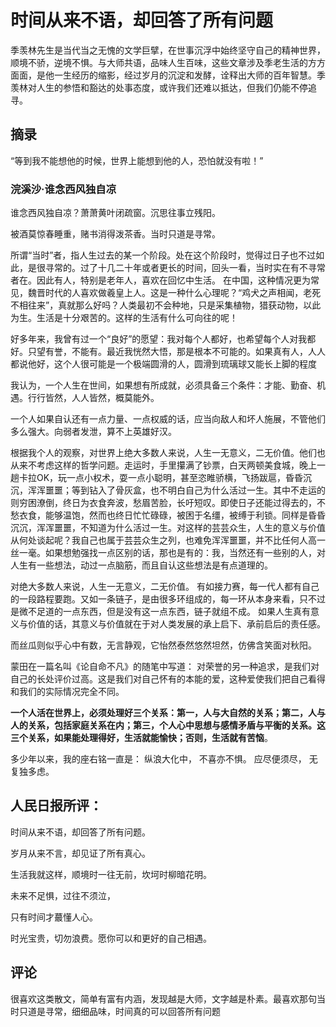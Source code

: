 # 时间从来不语，却回答了所有问题

季羡林先生是当代当之无愧的文学巨擘，在世事沉浮中始终坚守自己的精神世界，顺境不骄，逆境不惧。与大师共语，品味人生百味，这些文章涉及季老生活的方方面面，是他一生经历的缩影，经过岁月的沉淀和发酵，诠释出大师的百年智慧。季羡林对人生的参悟和豁达的处事态度，或许我们还难以抵达，但我们仍能不停追寻。

## 摘录

“等到我不能想他的时候，世界上能想到他的人，恐怕就没有啦！”



### 浣溪沙·谁念西风独自凉

谁念西风独自凉？萧萧黄叶闭疏窗。沉思往事立残阳。

被酒莫惊春睡重，赌书消得泼茶香。当时只道是寻常。

所谓“当时”者，指人生过去的某一个阶段。处在这个阶段时，觉得过日子也不过如此，是很寻常的。过了十几二十年或者更长的时间，回头一看，当时实在有不寻常者在。因此有人，特别是老年人，喜欢在回忆中生活。 在中国，这种情况更为常见，魏晋时代的人喜欢做羲皇上人。这是一种什么心理呢？“鸡犬之声相闻，老死不相往来”，真就那么好吗？人类最初不会种地，只是采集植物，猎获动物，以此为生。生活是十分艰苦的。这样的生活有什么可向往的呢！

好多年来，我曾有过一个“良好”的愿望：我对每个人都好，也希望每个人对我都好。只望有誉，不能有。最近我恍然大悟，那是根本不可能的。如果真有人，人人都说他好，这个人很可能是一个极端圆滑的人，圆滑到琉璃球又能长上脚的程度

我认为，一个人生在世间，如果想有所成就，必须具备三个条件：才能、勤奋、机遇。行行皆然，人人皆然，概莫能外。

一个人如果自认还有一点力量、一点权威的话，应当向敌人和坏人施展，不管他们多么强大。向弱者发泄，算不上英雄好汉。

根据我个人的观察，对世界上绝大多数人来说，人生一无意义，二无价值。他们也从来不考虑这样的哲学问题。走运时，手里攥满了钞票，白天两顿美食城，晚上一趟卡拉OK，玩一点小权术，耍一点小聪明，甚至恣睢骄横，飞扬跋扈，昏昏沉沉，浑浑噩噩；等到钻入了骨灰盒，也不明白自己为什么活过一生。其中不走运的则穷困潦倒，终日为衣食奔波，愁眉苦脸，长吁短叹。即使日子还能过得去的，不愁衣食，能够温饱，然而也终日忙忙碌碌，被困于名缰，被缚于利锁。同样是昏昏沉沉，浑浑噩噩，不知道为什么活过一生。对这样的芸芸众生，人生的意义与价值从何处谈起呢？我自己也属于芸芸众生之列，也难免浑浑噩噩，并不比任何人高一丝一毫。如果想勉强找一点区别的话，那也是有的：我，当然还有一些别的人，对人生有一些想法，动过一点脑筋，而且自认这些想法是有点道理的。

对绝大多数人来说，人生一无意义，二无价值。 有如接力赛，每一代人都有自己的一段路程要跑。又如一条链子，是由很多环组成的，每一环从本身来看，只不过是微不足道的一点东西，但是没有这一点东西，链子就组不成。 如果人生真有意义与价值的话，其意义与价值就在于对人类发展的承上启下、承前启后的责任感。

而丝瓜则似乎心中有数，无言静观，它怡然泰然悠然坦然，仿佛含笑面对秋阳。

蒙田在一篇名叫《论自命不凡》的随笔中写道： 对荣誉的另一种追求，是我们对自己的长处评价过高。这是我们对自己怀有的本能的爱，这种爱使我们把自己看得和我们的实际情况完全不同。

**一个人活在世界上，必须处理好三个关系：第一，人与大自然的关系；第二，人与人的关系，包括家庭关系在内；第三，个人心中思想与感情矛盾与平衡的关系。这三个关系，如果能处理得好，生活就能愉快；否则，生活就有苦恼**。

多少年以来，我的座右铭一直是： 纵浪大化中， 不喜亦不惧。 应尽便须尽， 无复独多虑。

## 人民日报所评：

时间从来不语，却回答了所有问题。

岁月从来不言，却见证了所有真心。

生活我就这样，顺境时一往无前，坎坷时柳暗花明。

未来不足惧，过往不须泣，

只有时间才蕞懂人心。

时光宝贵，切勿浪费。愿你可以和更好的自己相遇。

## 评论

很喜欢这类散文，简单有富有内涵，发现越是大师，文字越是朴素。最喜欢那句当时只道是寻常，细细品味，时间真的可以回答所有问题